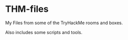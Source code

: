# THM-files

My Files from some of the TryHackMe rooms and boxes.

Also includes some scripts and tools. 
